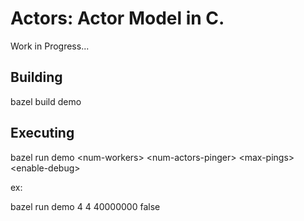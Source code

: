 # Actors: Actor Model in C. 


Work in Progress...

## Building

bazel build demo

## Executing

bazel run demo \<num-workers\> \<num-actors-pinger\> \<max-pings\> \<enable-debug\>

ex:

bazel run demo 4 4 40000000 false


